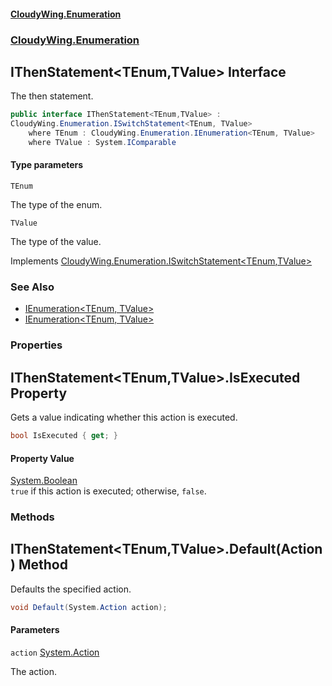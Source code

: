 #### [CloudyWing.Enumeration](index.md 'index')
### [CloudyWing.Enumeration](CloudyWing.Enumeration.md 'CloudyWing.Enumeration')

## IThenStatement<TEnum,TValue> Interface

The then statement.

```csharp
public interface IThenStatement<TEnum,TValue> :
CloudyWing.Enumeration.ISwitchStatement<TEnum, TValue>
    where TEnum : CloudyWing.Enumeration.IEnumeration<TEnum, TValue>
    where TValue : System.IComparable
```
#### Type parameters

<a name='CloudyWing.Enumeration.IThenStatement_TEnum,TValue_.TEnum'></a>

`TEnum`

The type of the enum.

<a name='CloudyWing.Enumeration.IThenStatement_TEnum,TValue_.TValue'></a>

`TValue`

The type of the value.

Implements [CloudyWing.Enumeration.ISwitchStatement&lt;](CloudyWing.Enumeration.ISwitchStatement_TEnum,TValue_.md 'CloudyWing.Enumeration.ISwitchStatement<TEnum,TValue>')[TEnum](CloudyWing.Enumeration.IThenStatement_TEnum,TValue_.md#CloudyWing.Enumeration.IThenStatement_TEnum,TValue_.TEnum 'CloudyWing.Enumeration.IThenStatement<TEnum,TValue>.TEnum')[,](CloudyWing.Enumeration.ISwitchStatement_TEnum,TValue_.md 'CloudyWing.Enumeration.ISwitchStatement<TEnum,TValue>')[TValue](CloudyWing.Enumeration.IThenStatement_TEnum,TValue_.md#CloudyWing.Enumeration.IThenStatement_TEnum,TValue_.TValue 'CloudyWing.Enumeration.IThenStatement<TEnum,TValue>.TValue')[&gt;](CloudyWing.Enumeration.ISwitchStatement_TEnum,TValue_.md 'CloudyWing.Enumeration.ISwitchStatement<TEnum,TValue>')

### See Also
- [IEnumeration&lt;TEnum, TValue&gt;](CloudyWing.Enumeration.ISwitchStatement_TEnum,TValue_.md 'CloudyWing.Enumeration.ISwitchStatement<TEnum,TValue>')
- [IEnumeration&lt;TEnum, TValue&gt;](CloudyWing.Enumeration.IEnumeration_TEnum,TValue_.md 'CloudyWing.Enumeration.IEnumeration<TEnum,TValue>')
### Properties

<a name='CloudyWing.Enumeration.IThenStatement_TEnum,TValue_.IsExecuted'></a>

## IThenStatement<TEnum,TValue>.IsExecuted Property

Gets a value indicating whether this action is executed.

```csharp
bool IsExecuted { get; }
```

#### Property Value
[System.Boolean](https://docs.microsoft.com/en-us/dotnet/api/System.Boolean 'System.Boolean')  
`true` if this action is executed; otherwise, `false`.
### Methods

<a name='CloudyWing.Enumeration.IThenStatement_TEnum,TValue_.Default(System.Action)'></a>

## IThenStatement<TEnum,TValue>.Default(Action) Method

Defaults the specified action.

```csharp
void Default(System.Action action);
```
#### Parameters

<a name='CloudyWing.Enumeration.IThenStatement_TEnum,TValue_.Default(System.Action).action'></a>

`action` [System.Action](https://docs.microsoft.com/en-us/dotnet/api/System.Action 'System.Action')

The action.
